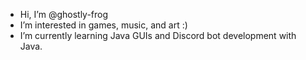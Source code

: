 - Hi, I’m @ghostly-frog
- I’m interested in games, music, and art :)
- I’m currently learning Java GUIs and Discord bot development with Java.

<!---
ghostly-frog/ghostly-frog is a ✨ special ✨ repository because its `README.md` (this file) appears on your GitHub profile.
You can click the Preview link to take a look at your changes.
--->
